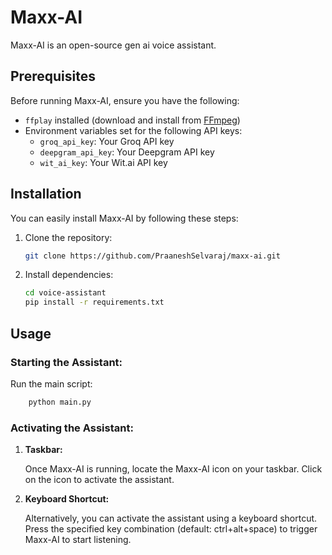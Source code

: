 # Maxx-AI

Maxx-AI is an open-source gen ai voice assistant.

## Prerequisites

Before running Maxx-AI, ensure you have the following:

- `ffplay` installed (download and install from [FFmpeg](https://ffmpeg.org/download.html))
- Environment variables set for the following API keys:
    - `groq_api_key`: Your Groq API key
    - `deepgram_api_key`: Your Deepgram API key
    - `wit_ai_key`: Your Wit.ai API key

## Installation
You can easily install Maxx-AI by following these steps:

1. Clone the repository:

    ```bash
    git clone https://github.com/PraaneshSelvaraj/maxx-ai.git
    ```
2. Install dependencies:

    ```bash
    cd voice-assistant
    pip install -r requirements.txt
    ```

## Usage
### Starting the Assistant:

Run the main script:
```bash
    python main.py
```
### Activating the Assistant:

1. **Taskbar:**

    Once Maxx-AI is running, locate the Maxx-AI icon on your taskbar. Click on the icon to activate the assistant.

2. **Keyboard Shortcut:**

    Alternatively, you can activate the assistant using a keyboard shortcut. Press the specified key combination (default: ctrl+alt+space) to trigger Maxx-AI to start listening.
